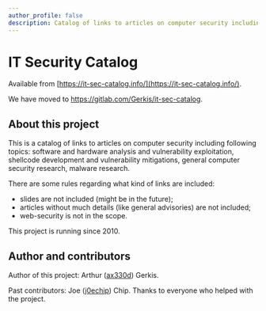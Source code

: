 ```yaml
---
author_profile: false
description: Catalog of links to articles on computer security including topics like software and hardware analysis and exploitation, vulnerability development, malware.
---
```


# IT Security Catalog

Available from [https://it-sec-catalog.info/](https://it-sec-catalog.info/).

We have moved to https://gitlab.com/Gerkis/it-sec-catalog.

## About this project

This is a catalog of links to articles on computer security including following topics: software and hardware analysis and vulnerability exploitation, shellcode development and vulnerability mitigations, general computer security research, malware research.

There are some rules regarding what kind of links are included:

* slides are not included (might be in the future);
* articles without much details (like general advisories) are not included;
* web-security is not in the scope.

This project is running since 2010.

## Author and contributors

Author of this project: Arthur ([ax330d](https://twitter.com/ax330d)) Gerkis.

Past contributors: Joe ([j0echip](https://twitter.com/j0echip)) Chip.
Thanks to everyone who helped with the project.
